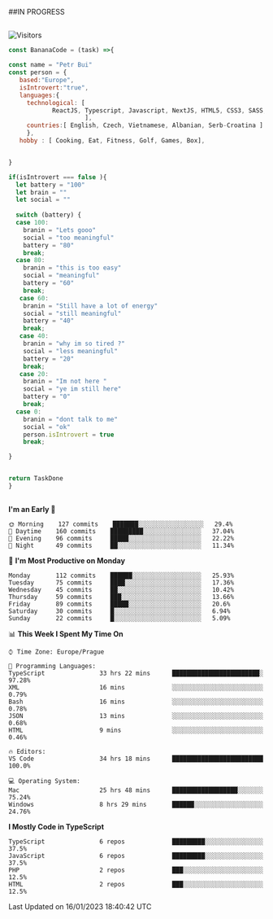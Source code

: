 ##IN PROGRESS
##
![Visitors](https://komarev.com/ghpvc/?username=petrbui&style=for-the-badge&label=Visitors+👀)
```Javascript
const BananaCode = (task) =>{

const name = "Petr Bui"
const person = {
   based:"Europe",
   isIntrovert:"true",
   languages:{
     technological: [ 
            ReactJS, Typescript, Javascript, NextJS, HTML5, CSS3, SASS, Redux, Node, Storybook, Styled-Component
                     ],
     countries:[ English, Czech, Vietnamese, Albanian, Serb-Croatina ]
     },
   hobby : [ Cooking, Eat, Fitness, Golf, Games, Box],


}

if(isIntrovert === false ){
  let battery = "100"
  let brain = ""
  let social = ""
  
  switch (battery) {
  case 100:
    branin = "Lets gooo"
    social = "too meaningful"
    battery = "80"
    break;
  case 80:
    branin = "this is too easy"
    social = "meaningful"
    battery = "60"
    break;
   case 60:
    branin = "Still have a lot of energy"
    social = "still meaningful"
    battery = "40"
    break;
   case 40:
    branin = "why im so tired ?"
    social = "less meaningful"
    battery = "20"
    break;
   case 20:
    branin = "Im not here "
    social = "ye im still here"
    battery = "0"
    break;
  case 0:
    branin = "dont talk to me"
    social = "ok"
    person.isIntrovert = true
    break;

}


return TaskDone
}
```



##
<!--
[![My GitHub stats](https://github-readme-stats.vercel.app/api?username=petrbui&theme=github_dark)](https://github.com/anuraghazra/github-readme-stats)

[![My wakatime stats](https://github-readme-stats.vercel.app/api/wakatime?username=petrbui&theme=github_dark)](https://github.com/anuraghazra/github-readme-stats)
-->
<!--START_SECTION:waka-->
**I'm an Early 🐤** 

```text
🌞 Morning    127 commits    ███████░░░░░░░░░░░░░░░░░░   29.4% 
🌆 Daytime    160 commits    █████████░░░░░░░░░░░░░░░░   37.04% 
🌃 Evening    96 commits     █████░░░░░░░░░░░░░░░░░░░░   22.22% 
🌙 Night      49 commits     ██░░░░░░░░░░░░░░░░░░░░░░░   11.34%

```
📅 **I'm Most Productive on Monday** 

```text
Monday       112 commits    ██████░░░░░░░░░░░░░░░░░░░   25.93% 
Tuesday      75 commits     ████░░░░░░░░░░░░░░░░░░░░░   17.36% 
Wednesday    45 commits     ██░░░░░░░░░░░░░░░░░░░░░░░   10.42% 
Thursday     59 commits     ███░░░░░░░░░░░░░░░░░░░░░░   13.66% 
Friday       89 commits     █████░░░░░░░░░░░░░░░░░░░░   20.6% 
Saturday     30 commits     █░░░░░░░░░░░░░░░░░░░░░░░░   6.94% 
Sunday       22 commits     █░░░░░░░░░░░░░░░░░░░░░░░░   5.09%

```


📊 **This Week I Spent My Time On** 

```text
⌚︎ Time Zone: Europe/Prague

💬 Programming Languages: 
TypeScript               33 hrs 22 mins      ████████████████████████░   97.28% 
XML                      16 mins             ░░░░░░░░░░░░░░░░░░░░░░░░░   0.79% 
Bash                     16 mins             ░░░░░░░░░░░░░░░░░░░░░░░░░   0.78% 
JSON                     13 mins             ░░░░░░░░░░░░░░░░░░░░░░░░░   0.68% 
HTML                     9 mins              ░░░░░░░░░░░░░░░░░░░░░░░░░   0.46%

🔥 Editors: 
VS Code                  34 hrs 18 mins      █████████████████████████   100.0%

💻 Operating System: 
Mac                      25 hrs 48 mins      ██████████████████░░░░░░░   75.24% 
Windows                  8 hrs 29 mins       ██████░░░░░░░░░░░░░░░░░░░   24.76%

```

**I Mostly Code in TypeScript** 

```text
TypeScript               6 repos             █████████░░░░░░░░░░░░░░░░   37.5% 
JavaScript               6 repos             █████████░░░░░░░░░░░░░░░░   37.5% 
PHP                      2 repos             ███░░░░░░░░░░░░░░░░░░░░░░   12.5% 
HTML                     2 repos             ███░░░░░░░░░░░░░░░░░░░░░░   12.5%

```



 Last Updated on 16/01/2023 18:40:42 UTC
<!--END_SECTION:waka-->
